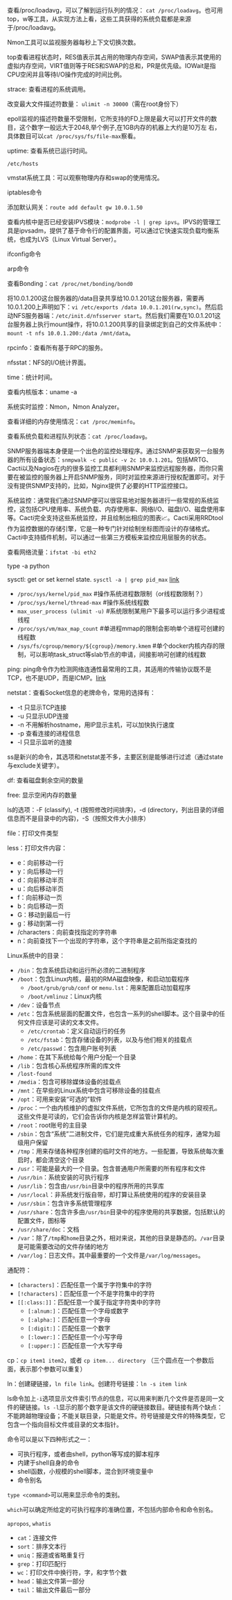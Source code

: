 查看/proc/loadavg，可以了解到运行队列的情况： `cat /proc/loadavg`。也可用top，w等工具，从实现方法上看，这些工具获得的系统负载都是来源于/proc/loadavg。

Nmon工具可以监视服务器每秒上下文切换次数。

top查看进程状态时，RES值表示其占用的物理内存空间，SWAP值表示其使用的虚拟内存空间，VIRT值则等于RES和SWAP的总和，PR是优先级。IOWait是指CPU空闲并且等待I/O操作完成的时间比例。

strace: 查看进程的系统调用。

改变最大文件描述符数量： `ulimit -n 30000`（需在root身份下）

epoll监视的描述符数量不受限制，它所支持的FD上限是最大可以打开文件的数目，这个数字一般远大于2048,举个例子,在1GB内存的机器上大约是10万左 右，具体数目可以`cat /proc/sys/fs/file-max`察看。

uptime: 查看系统已运行时间。

`/etc/hosts`

vmstat系统工具：可以观察物理内存和swap的使用情况。

iptables命令

添加默认网关：`route add default gw 10.0.1.50`

查看内核中是否已经安装IPVS模块：`modprobe -l | grep ipvs`。IPVS的管理工具是ipvsadm，提供了基于命令行的配置界面，可以通过它快速实现负载均衡系统，也成为LVS（Linux Virtual Server）。

ifconfig命令

arp命令

查看Bonding：`cat /proc/net/bonding/bond0`

将10.0.1.200这台服务器的/data目录共享给10.0.1.201这台服务器，需要再10.0.1.200上声明如下：`vi /etc/exports /data 10.0.1.201(rw,sync)`。然后启动NFS服务器端：`/etc/init.d/nfsserver start`。然后我们需要在10.0.1.201这台服务器上执行mount操作，将10.0.1.200共享的目录绑定到自己的文件系统中：`mount -t nfs 10.0.1.200:/data /mnt/data`。

rpcinfo：查看所有基于RPC的服务。

nfsstat：NFS的I/O统计界面。

time：统计时间。

查看内核版本：uname -a

系统实时监控：Nmon，Nmon Analyzer。

查看详细的内存使用情况：`cat /proc/meminfo`。

查看系统负载和进程队列状态：`cat /proc/loadavg`。

SNMP服务器端本身便是一个出色的监控处理程序。通过SNMP来获取另一台服务器的所有设备状态：`snmpwalk -c public -v 2c 10.0.1.201`。包括MRTG、Cacti以及Nagios在内的很多监控工具都利用SNMP来监控远程服务器，而你只需要在被监控的服务器上开启SNMP服务，同时对监控来源进行授权配置即可。对于没有提供SNMP支持的，比如，Nginx提供了必要的HTTP监控接口。

系统监控：通常我们通过SNMP便可以很容易地对服务器进行一些常规的系统监控，这包括CPU使用率、系统负载、内存使用率、网络I/O、磁盘I/O、磁盘使用率等。Cacti完全支持这些系统监控，并且绘制出相应的图表📈。Cacti采用RRDtool作为监控数据的存储引擎，它是一种专门针对绘制坐标图而设计的存储格式。Cacti中支持插件机制，可以通过一些第三方模板来监控应用层服务的状态。

查看网络流量：`ifstat -bi eth2`

type -a python

sysctl: get or set kernel state. `sysctl -a | grep pid_max` [link](http://blog.chinaunix.net/uid-20662820-id-5690021.html)

+ `/proc/sys/kernel/pid_max` #操作系统进程数限制（or线程数限制？）
+ `/proc/sys/kernel/thread-max` #操作系统线程数
+ `max_user_process (ulimit -u)` #系统限制某用户下最多可以运行多少进程或线程
+ `/proc/sys/vm/max_map_count` #单进程mmap的限制会影响单个进程可创建的线程数
+ `/sys/fs/cgroup/memory/${cgroup}/memory.kmem` #单个docker内核内存的限制，可以影响task_struct等slab节点的申请，间接影响可创建的线程数

ping: ping命令作为检测网络连通性最常用的工具，其适用的传输协议既不是TCP，也不是UDP，而是ICMP。[link](http://segmentfault.com/a/1190000007350218)

netstat：查看Socket信息的老牌命令，常用的选择有：

+ -t 只显示TCP连接
+ -u 只显示UDP连接
+ -n 不用解析hostname，用IP显示主机，可以加快执行速度
+ -p 查看连接的进程信息
+ -l 只显示监听的连接

ss是新兴的命令，其选项和netstat差不多，主要区别是能够进行过滤（通过state与exclude关键字）。

df: 查看磁盘剩余空间的数量

free: 显示空闲内存的数量

ls的选项：-F (classify), -t (按照修改时间排序)，-d (directory，列出目录的详细信息而不是目录中的内容)，-S（按照文件大小排序）

file：打印文件类型

less：打印文件内容：

+ e：向前移动一行
+ y：向后移动一行
+ d：向前移动半页
+ u：向后移动半页
+ f：向前移动一页
+ b：向后移动一页
+ G：移动到最后一行
+ g：移动到第一行
+ /characters：向前查找指定的字符串
+ n：向前查找下一个出现的字符串，这个字符串是之前所指定查找的

Linux系统中的目录：

+ `/bin`：包含系统启动和运行所必须的二进制程序
+ `/boot`：包含Linux内核，最初的RMA磁盘映像，和启动加载程序
    - `/boot/grub/grub/conf` or `menu.lst`：用来配置启动加载程序
    - `/boot/vmlinuz`：Linux内核
+ `/dev`：设备节点
+ `/etc`：包含系统层面的配置文件，也包含一系列的shell脚本。这个目录中的任何文件应该是可读的文本文件。
    - `/etc/crontab`：定义自动运行的任务
    - `/etc/fstab`：包含存储设备的列表，以及与他们相关的挂载点
    - `/etc/passwd`：包含用户账号列表
+ `/home`：在其下系统给每个用户分配一个目录
+ `/lib`：包含核心系统程序所需的库文件
+ `/lost-found`
+ `/media`：包含可移除媒体设备的挂载点
+ `/mnt`：在早些的Linux系统中包含可移除设备的挂载点
+ `/opt`：可用来安装“可选的”软件
+ `/proc`：一个由内核维护的虚拟文件系统，它所包含的文件是内核的窥视孔。这些文件是可读的，它们会告诉你内核是怎样监管计算机的。
+ `/root`：root账号的主目录
+ `/sbin`：包含“系统”二进制文件，它们是完成重大系统任务的程序，通常为超级用户保留
+ `/tmp`：用来存储各种程序创建的临时文件的地方。一些配置，导致系统每次重启时，都会清空这个目录
+ `/usr`：可能是最大的一个目录。包含普通用户所需要的所有程序和文件
+ `/usr/bin`：系统安装的可执行程序
+ `/usr/lib`：包含由`/usr/bin`目录中的程序所用的共享库
+ `/usr/local`：非系统发行版自带，却打算让系统使用的程序的安装目录
+ `/usr/sbin`：包含许多系统管理程序
+ `/usr/share`：包含许多由`/usr/bin`目录中的程序使用的共享数据，包括默认的配置文件，图标等
+ `/usr/share/doc`：文档
+ `/var`：除了`/tmp`和`home`目录之外，相对来说，其他的目录是静态的。`/var`目录是可能需要改动的文件存储的地方
+ `/var/log`：日志文件。其中最重要的一个文件是`/var/log/messages`。

通配符：

+ `[characters]`：匹配任意一个属于字符集中的字符
+ `[!characters]`：匹配任意一个不是字符集中的字符
+ `[[:class:]]`：匹配任意一个属于指定字符类中的字符
    - `[:alnum:]`：匹配任意一个字母或数字
    - `[:alpha:]`：匹配任意一个字母
    - `[:digit:]`：匹配任意一个数字
    - `[:lower:]`：匹配任意一个小写字母
    - `[:upper:]`：匹配任意一个大写字母

cp：`cp item1 item2`，或者 `cp item... directory` （三个圆点在一个参数后面，表示那个参数可以重复）

ln：创建硬链接，`ln file link`。创建符号链接：`ln -s item link`

ls命令加上`-i`选项显示文件索引节点的信息，可以用来判断几个文件是否是同一文件的硬链接。`ls -l`显示的那个数字是该文件的硬链接数目。硬链接有两个缺点：不能跨越物理设备；不能关联目录，只能是文件。符号链接是文件的特殊类型，它包含一个指向目标文件或目录的文本指针。

命令可以是以下四种形式之一：

- 可执行程序，或者由shell，python等写成的脚本程序
- 内建于shell自身的命令
- shell函数，小规模的shell脚本，混合到环境变量中
- 命令别名

`type <command>`可以用来显示命令的类别。

`which`可以确定所给定的可执行程序的准确位置，不包括内部命令和命令别名。

`apropos`, `whatis`

- `cat`：连接文件
- `sort`：排序文本行
- `uniq`：报道或省略重复行
- `grep`：打印匹配行
- `wc`：打印文件中换行符，字，和字节个数
- `head`：输出文件第一部分
- `tail`：输出文件最后一部分
